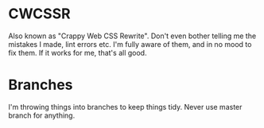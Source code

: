 # CWCSSR
Also known as "Crappy Web CSS Rewrite". Don't even bother telling me the mistakes I made, lint errors etc. I'm fully aware of them, and in no mood to fix them. If it works for me, that's all good.

# Branches
I'm throwing things into branches to keep things tidy. Never use master branch for anything.